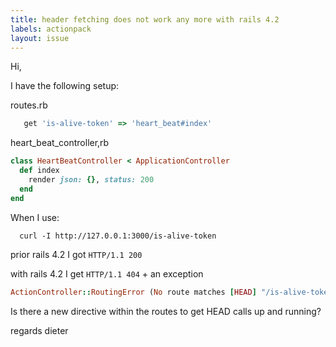 ```yaml
---
title: header fetching does not work any more with rails 4.2
labels: actionpack
layout: issue
---
```


Hi,

I have the following setup:

routes.rb

``` ruby
   get 'is-alive-token' => 'heart_beat#index'
```

heart_beat_controller,rb

``` ruby
class HeartBeatController < ApplicationController
  def index
    render json: {}, status: 200
  end
end
```

When I use:

```
  curl -I http://127.0.0.1:3000/is-alive-token
```

prior rails 4.2 I got `HTTP/1.1 200`

with rails 4.2 I get `HTTP/1.1 404` + an exception

``` ruby
ActionController::RoutingError (No route matches [HEAD] "/is-alive-token")
```

Is there a new directive within the routes to get HEAD calls up and running?

regards
dieter

